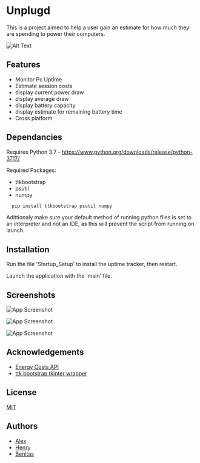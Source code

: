 
# Unplugd

This is a project aimed to help a user gain an estimate for how much they 
are spending to power their computers.  
  
  
  
  
![Alt Text](https://i.imgur.com/LSk11jS.gif)

## Features

- Monitor Pc Uptime
- Estimate session costs
- display current power draw
- display average draw
- display battery capacity
- display estimate for remaining battery time
- Cross platform


## Dependancies

Requires Python 3.7 - https://www.python.org/downloads/release/python-3717/  

Required Packages:  
- ttkbootstrap
- psutil
- numpy

```bash
  pip install ttkbootstrap psutil numpy
```
    
Adittionaly make sure your default method of running python files is set to an interpreter and not an IDE, as this will prevent the script from running on launch.
## Installation

Run the file 'Startup_Setup' to install the uptime tracker, then restart.  
  
Launch the application with the 'main' file.
## Screenshots
![App Screenshot](https://i.imgur.com/rkXHMjk.png)

![App Screenshot](https://i.imgur.com/yAj1UqV.png)

![App Screenshot](https://i.imgur.com/bJ36ko2.png)

## Acknowledgements

 - [Energy Costs API](https://electricitycosts.org.uk/api/)
 - [ttk bootstrap tkinter wrapper](https://github.com/israel-dryer/ttkbootstrap)

## License

[MIT](https://choosealicense.com/licenses/mit/)


## Authors

- [Alex](https://github.com/Cosmospacedog)
- [Henry](https://github.com/tvtn24)
- [Benitas](https://github.com/pulse77)